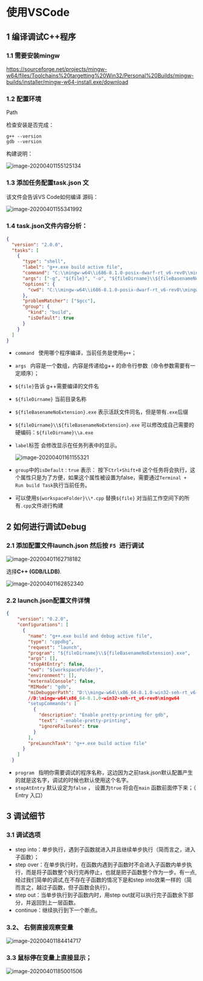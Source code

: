 # 使用VSCode 

## 1 编译调试C++程序



### 1.1 需要安装mingw

https://sourceforge.net/projects/mingw-w64/files/Toolchains%20targetting%20Win32/Personal%20Builds/mingw-builds/installer/mingw-w64-install.exe/download

### 1.2 配置环境

Path

检查安装是否完成：

```shell
g++ --version
gdb --version
```

构建说明：

![image-20200401155125134](使用VSCode调试C++程序.assets/image-20200401155125134.png)



### 1.3 添加任务配置task.json  文

该文件会告诉VS Code如何编译 源码：

![image-20200401155341992](使用VSCode调试C++程序.assets/image-20200401155341992.png)



### 1.4 task.json文件内容分析：

```json
{
  "version": "2.0.0",
  "tasks": [
    {
      "type": "shell",
      "label": "g++.exe build active file",
      "command": "C:\\mingw-w64\\i686-8.1.0-posix-dwarf-rt_v6-rev0\\mingw32\\bin\\g++.exe",
      "args": ["-g", "${file}", "-o", "${fileDirname}\\${fileBasenameNoExtension}.exe"],
      "options": {
        "cwd": "C:\\mingw-w64\\i686-8.1.0-posix-dwarf-rt_v6-rev0\\mingw32\\bin"
      },
      "problemMatcher": ["$gcc"],
      "group": {
        "kind": "build",
        "isDefault": true
      }
    }
  ]
}
```

- `command ` 使用哪个程序编译，当前任务是使用`g++`；

- `args ` 内容是一个数组，内容是传递给g++ 的命令行参数（命令参数需要有一定顺序）；
- `${file}`告诉 g++需要编译的文件名
- `${fileDirname}` 当前目录名称
- `${fileBasenameNoExtension}.exe` 表示活跃文件同名，但是带有`.exe`后缀
- `${fileDirname}\\${fileBasenameNoExtension}.exe`   可以修改成自己需要的硬编码：`${fileDirname}\\a.exe`

- ` label `标签 会修改显示在任务列表中的显示。

  ![image-20200401161155321](使用VSCode调试C++程序.assets/image-20200401161155321.png)

- `group`中的`isDefault：true`  表示： 按下`Ctrl+Shift+B` 这个任务将会执行，这个属性只是为了方便，如果这个属性被设置为false，需要通过`Terminal + Run build Task`执行当前任务。

- 可以使用` ${workspaceFolder}\\*.cpp ` 替换`${file}` 对当前工作空间下的所有`.cpp`文件进行构建

## 2 如何进行调试Debug

### 2.1 添加配置文件launch.json 然后按 `F5 `进行调试

![image-20200401162718182](使用VSCode调试C++程序.assets/image-20200401162718182.png)

 选择**C++ (GDB/LLDB)**. 

![image-20200401162852340](使用VSCode调试C++程序.assets/image-20200401162852340.png)

### 2.2  launch.json配置文件详情

```json
{
    "version": "0.2.0",
    "configurations": [
      {
        "name": "g++.exe build and debug active file",
        "type": "cppdbg",
        "request": "launch",
        "program": "${fileDirname}\\${fileBasenameNoExtension}.exe",
        "args": [],
        "stopAtEntry": false,
        "cwd": "${workspaceFolder}",
        "environment": [],
        "externalConsole": false,
        "MIMode": "gdb",
        "miDebuggerPath": "D:\\mingw-w64\\x86_64-8.1.0-win32-seh-rt_v6-rev0\\mingw64\\bin\\gdb.exe",
        //D:\mingw-w64\x86_64-8.1.0-win32-seh-rt_v6-rev0\mingw64
        "setupCommands": [
          {
            "description": "Enable pretty-printing for gdb",
            "text": "-enable-pretty-printing",
            "ignoreFailures": true
          }
        ],
        "preLaunchTask": "g++.exe build active file"
      }
    ]
  }
```

- `program `  指明你需要调试的程序名称，这边因为之前task.json默认配置产生的就是这名字，调试的时候也默认使用这个名字。
-  `stopAtEntry` 默认设定为`false` ， 设置为`true` 将会在`main` 函数前面停下来；（ Entry 入口）



## 3 调试细节

### 3.1 调试选项

- step into：单步执行，遇到子函数就进入并且继续单步执行（简而言之，进入子函数）；
- step over：在单步执行时，在函数内遇到子函数时不会进入子函数内单步执行，而是将子函数整个执行完再停止，也就是把子函数整个作为一步。有一点,经过我们简单的调试,在不存在子函数的情况下是和step into效果一样的（简而言之，越过子函数，但子函数会执行）。
- step out：当单步执行到子函数内时，用step out就可以执行完子函数余下部分，并返回到上一层函数。
- continue：继续执行到下一个断点。

### 3.2、 右侧直接观察变量 

 ![image-20200401184414717](使用VSCode调试C++程序.assets/image-20200401184414717.png)



### 3.3 鼠标停在变量上直接显示；

 ![image-20200401185001506](使用VSCode调试C++程序.assets/image-20200401185001506.png)

